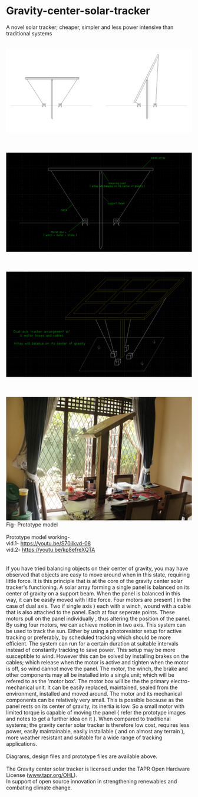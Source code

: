 # Gravity-center-solar-tracker
A novel solar tracker; cheaper, simpler and less power intensive than traditional systems 
<br>
<br>
<br>
![alt text](https://github.com/Aightm8/Gravity-center-solar-tracker/blob/master/Image%20files/gravity%20center%20solar%20tracker%20white%20%5BCC%20BY%5D.PNG)
<br>
<br>
<br>
<br>
![alt text](https://github.com/Aightm8/Gravity-center-solar-tracker/blob/master/Image%20files/gravity%20center%20solar%20tracker%20%5BCC%20BY%5D.PNG)
<br>
<br>
<br>
<br>
![alt text](https://github.com/Aightm8/Gravity-center-solar-tracker/blob/master/Image%20files/dual%20axis%20gravity%20center%20solar%20tracker%20%5BCC%20BY%5D.PNG)
<br>
<br>
<br>
<br>
![alt text](https://github.com/Aightm8/Gravity-center-solar-tracker/blob/master/gravity%20center%20solar%20tracker%20prototype%20model/_MG_9337.JPG)
<br>
Fig- Prototype model
<br>
<br>
Prototype model working- <br>
vid.1- https://youtu.be/S70iIkvd-08 <br>
vid.2- https://youtu.be/kp8efreXQTA <br>
<br>
<br>
If you have tried balancing objects on their center of gravity, you may have observed that objects are easy to move around when in this state, requiring little force. It is this principle that is at the core of the gravity center solar tracker's functioning.
A solar array forming a single panel is balanced on its center of gravity on a support beam. When the panel is balanced in this way, it can be easily moved with little force. Four motors are present ( in the case of dual axis. Two if single axis ) each with a winch, wound with a cable that is also attached to the panel. Each at four seperate points. These motors pull on the panel individually , thus altering the position of the panel. By using four motors, we can achieve motion in two axis. This system can be used to track the sun. Either by using a photoresistor setup for active tracking or preferably, by scheduled tracking which should be more efficient. The system can run for a certain duration at suitable intervals instead of constantly tracking to save power. This setup may be more susceptible to wind. However this can be solved by installing brakes on the cables; which release when the motor is active and tighten when the motor is off, so wind cannot move the panel. The motor, the winch, the brake and other components may all be installed into a single unit; which will be refered to as the 'motor box'. The motor box will be the the primary electro-mechanical unit. It can be easily replaced, maintained, sealed from the environment, installed and moved around. The motor and its mechanical components can be relatively very small. This is possible because as the panel rests on its center of gravity, its inertia is low. So a small motor with limited torque is capable of moving the panel { refer the prototype images and notes to get a further idea on it }. When compared to traditional systems; the gravity center solar tracker is therefore low cost, requires less power, easily maintainable, easily installable ( and on almost any terrain ), more weather resistant and suitable for a wide range of tracking applications.
<br>
<br>
Diagrams, design files and prototype files are available above.
<br>
<br>
The Gravity center solar tracker is licensed under the TAPR Open Hardware License (www.tapr.org/OHL). <br>
In support of open source innovation in strengthening renewables and combating climate change.
